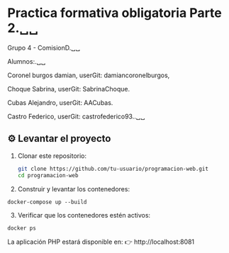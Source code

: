 # Practica formativa obligatoria Parte 2.␣␣


 Grupo 4 - ComisionD.␣␣

Alumnos:.␣␣

Coronel burgos damian,
userGit: damiancoronelburgos,

Choque Sabrina, 
 userGit: SabrinaChoque.

Cubas Alejandro, 
 userGit: AACubas.

Castro Federico, 
 userGit: castrofederico93..␣␣








## ⚙️ Levantar el proyecto

1. Clonar este repositorio:
   ```bash
   git clone https://github.com/tu-usuario/programacion-web.git
   cd programacion-web
2. Construir y levantar los contenedores:

```
docker-compose up --build

```
3. Verificar que los contenedores estén activos:

```bash
docker ps
```



La aplicación PHP estará disponible en:
👉 http://localhost:8081

